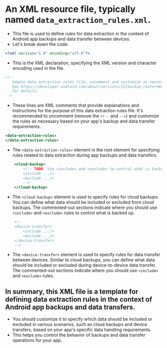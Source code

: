 # An XML resource file, typically named `data_extraction_rules.xml`. 
- This file is used to define rules for data extraction in the context of Android app backups and data transfer between devices.
- Let's break down the code:

```xml
<?xml version="1.0" encoding="utf-8"?>
```

- This is the XML declaration, specifying the XML version and character encoding used in the file.

```xml
<!--
   Sample data extraction rules file; uncomment and customize as necessary.
   See https://developer.android.com/about/versions/12/backup-restore#xml-changes
   for details.
-->
```

- These lines are XML comments that provide explanations and instructions for the purpose of this data extraction rules file. It's recommended to uncomment (remove the `<!--` and `-->`) and customize the rules as necessary based on your app's backup and data transfer requirements.

```xml
<data-extraction-rules>
</data-extraction-rules>
```

- The `<data-extraction-rules>` element is the root element for specifying rules related to data extraction during app backups and data transfers.

```xml
    <cloud-backup>
        <!-- TODO: Use <include> and <exclude> to control what is backed up.
        <include .../>
        <exclude .../>
        -->
    </cloud-backup>
```

- The `<cloud-backup>` element is used to specify rules for cloud backups. You can define what data should be included or excluded from cloud backups. The commented-out sections indicate where you should use `<include>` and `<exclude>` rules to control what is backed up.

```xml
    <!--
    <device-transfer>
        <include .../>
        <exclude .../>
    </device-transfer>
    -->
```

- The `<device-transfer>` element is used to specify rules for data transfer between devices. Similar to cloud backups, you can define what data should be included or excluded during device-to-device data transfer. The commented-out sections indicate where you should use `<include>` and `<exclude>` rules.

## In summary, this XML file is a template for defining data extraction rules in the context of Android app backups and data transfers. 
 - You should customize it to specify which data should be included or excluded in various scenarios, such as cloud backups and device transfers, based on your app's specific data handling requirements.
 - This helps you control the behavior of backups and data transfer operations for your app.
